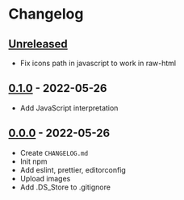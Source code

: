 # Changelog

## [Unreleased][unreleased]

- Fix icons path in javascript to work in raw-html

## [0.1.0][] - 2022-05-26

- Add JavaScript interpretation

## [0.0.0][] - 2022-05-26

- Create `CHANGELOG.md`
- Init npm
- Add eslint, prettier, editorconfig
- Upload images
- Add .DS_Store to .gitignore

[unreleased]: https://github.com/nieopierzony/TrafficLight/compare/v0.1.0....HEAD
[0.1.0]: https://github.com/nieopierzony/TrafficLight/releases/tag/v0.1.0
[0.0.0]: https://github.com/nieopierzony/TrafficLight/releases/tag/v0.0.0
